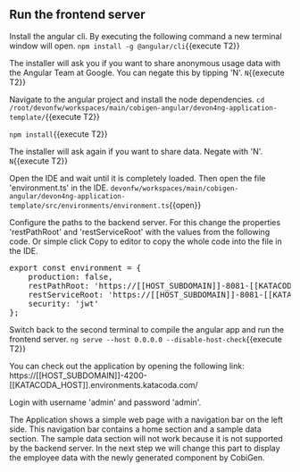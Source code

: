 ## Run the frontend server

Install the angular cli. By executing the following command a new terminal window will open.
`npm install -g @angular/cli`{{execute T2}}

The installer will ask you if you want to share anonymous usage data with the Angular Team at Google. You can negate this by tipping 'N'.
`N`{{execute T2}}

Navigate to the angular project and install the node dependencies.
`cd /root/devonfw/workspaces/main/cobigen-angular/devon4ng-application-template/`{{execute T2}}

`npm install`{{execute T2}}

The installer will ask again if you want to share data. Negate with 'N'.
`N`{{execute T2}}

Open the IDE and wait until it is completely loaded. Then open the file 'environment.ts' in the IDE.
`devonfw/workspaces/main/cobigen-angular/devon4ng-application-template/src/environments/environment.ts`{{open}}

Configure the paths to the backend server. For this change the properties 'restPathRoot' and 'restServiceRoot' with the values from the following code. Or simple click Copy to editor to copy the whole code into the file in the IDE.
<pre class="file" data-filename="devonfw/workspaces/main/cobigen-angular/devon4ng-application-template/src/environments/environment.ts">
export const environment = {
    production: false,
    restPathRoot: 'https://[[HOST_SUBDOMAIN]]-8081-[[KATACODA_HOST]].environments.katacoda.com/',
    restServiceRoot: 'https://[[HOST_SUBDOMAIN]]-8081-[[KATACODA_HOST]].environments.katacoda.com/services/rest/',
    security: 'jwt'
};
</pre>

Switch back to the second terminal to compile the angular app and run the frontend server.
`ng serve --host 0.0.0.0 --disable-host-check`{{execute T2}}

You can check out the application by opening the following link:
https://[[HOST_SUBDOMAIN]]-4200-[[KATACODA_HOST]].environments.katacoda.com/

Login with username 'admin' and password 'admin'.

The Application shows a simple web page with a navigation bar on the left side. This navigation bar contains a home section and a sample data section. The sample data section will not work because it is not supported by the backend server. In the next step we will change this part to display the employee data with the newly generated component by CobiGen.